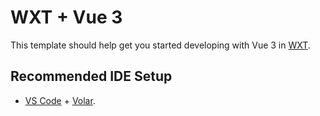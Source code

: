 # WXT + Vue 3

This template should help get you started developing with Vue 3 in [WXT](https://github.com/wxt-dev/wxt).

## Recommended IDE Setup

- [VS Code](https://code.visualstudio.com/) + [Volar](https://marketplace.visualstudio.com/items?itemName=Vue.volar).
